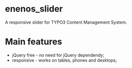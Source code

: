 # enenos_slider

A responsive slider for TYPO3 Content Management System. 

# Main features

- jQuery free - no need for jQuery dependendy;
- responsive - works on tables, phones and desktops;
